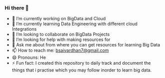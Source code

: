### Hi there 👋

- 🔭 I’m currently working on BigData and Cloud
- 🌱 I’m currently learning Data Engineering with different cloud Integrations
- 👯 I’m looking to collaborate on BigData Projects
- 🤔 I’m looking for help with making resources for 
- 💬 Ask me about from where you can get resources for learning Big Data
- 📫 How to reach me: bsaivardhan7@gmail.com
- 😄 Pronouns: He
- ⚡ Fun fact: I created this repository to daily track and document the things that i practise which you may follow inorder to learn big data.

